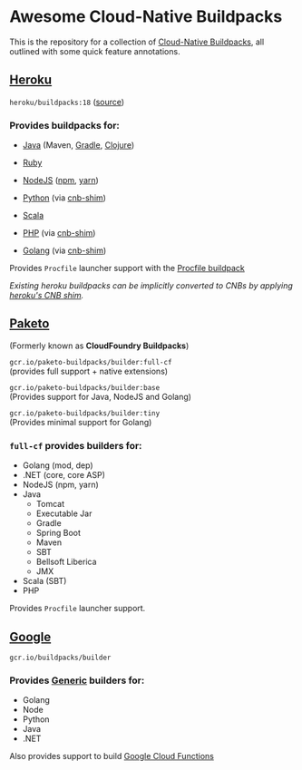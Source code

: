 # Awesome Cloud-Native Buildpacks

This is the repository for a collection of [Cloud-Native Buildpacks](https://buildpacks.io/), all outlined with some quick feature annotations.

## [Heroku](https://devcenter.heroku.com/)

`heroku/buildpacks:18` ([source](https://github.com/heroku/pack-images))

### Provides buildpacks for:

- [Java](https://github.com/heroku/heroku-buildpack-java)
    (Maven,
    [Gradle](https://github.com/heroku/heroku-buildpack-gradle),
    [Clojure](https://github.com/heroku/heroku-buildpack-clojure))

- [Ruby](https://github.com/heroku/heroku-buildpack-ruby)

- [NodeJS](https://github.com/heroku/nodejs-engine-buildpack)
    ([npm](https://github.com/heroku/nodejs-npm-buildpack/),
    [yarn](https://github.com/heroku/nodejs-yarn-buildpack))

- [Python](https://github.com/heroku/heroku-buildpack-python)
    (via [cnb-shim](https://github.com/heroku/cnb-shim))

- [Scala](https://github.com/heroku/heroku-buildpack-scala)

- [PHP](https://github.com/heroku/heroku-buildpack-php/)
    (via [cnb-shim](https://github.com/heroku/cnb-shim))

- [Golang](https://github.com/heroku/heroku-buildpack-go)
    (via [cnb-shim](https://github.com/heroku/cnb-shim))

Provides `Procfile` launcher support with the [Procfile buildpack](https://github.com/heroku/procfile-cnb)

*Existing heroku buildpacks can be implicitly converted to CNBs by applying [heroku's CNB shim](https://github.com/heroku/cnb-shim).*

## [Paketo](https://paketo.io/docs/)

(Formerly known as **CloudFoundry Buildpacks**)

`gcr.io/paketo-buildpacks/builder:full-cf`
<br>
(provides full support + native extensions)

`gcr.io/paketo-buildpacks/builder:base`
<br>
(Provides support for Java, NodeJS and Golang)

`gcr.io/paketo-buildpacks/builder:tiny`
<br>
(Provides minimal support for Golang)

### `full-cf` provides builders for:

- Golang (mod, dep)
- .NET (core, core ASP)
- NodeJS (npm, yarn)
- Java
  - Tomcat
  - Executable Jar
  - Gradle
  - Spring Boot
  - Maven
  - SBT
  - Bellsoft Liberica
  - JMX
- Scala (SBT)
- PHP

Provides `Procfile` launcher support.

## [Google](https://github.com/GoogleCloudPlatform/buildpacks)

`gcr.io/buildpacks/builder`

### Provides [Generic](https://github.com/GoogleCloudPlatform/buildpacks#generic-builder-and-buildpacks) builders for:

- Golang
- Node
- Python
- Java
- .NET

Also provides support to build [Google Cloud Functions](https://github.com/GoogleCloudPlatform/buildpacks#building-a-function)
